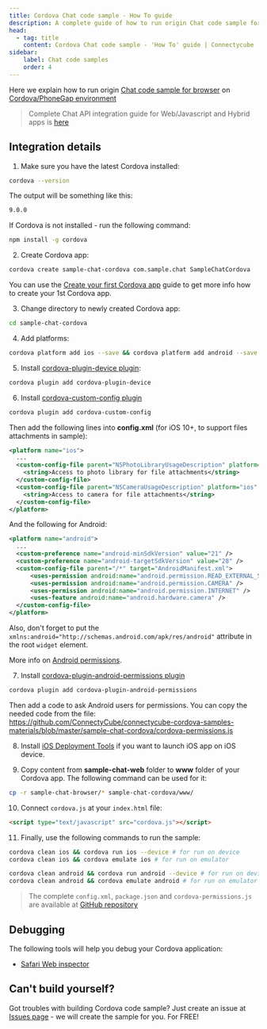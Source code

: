 ```yaml
---
title: Cordova Chat code sample - How To guide
description: A complete guide of how to run origin Chat code sample for browser on Cordova/PhoneGap environment.
head:
  - tag: title
    content: Cordova Chat code sample - 'How To' guide | Connectycube
sidebar: 
    label: Chat code samples
    order: 4
---
```


Here we explain how to run origin [Chat code sample for browser](/js/code-samples#chat-code-sample) on [Cordova/PhoneGap environment](https://cordova.apache.org/#getstarted)

> Complete Chat API integration guide for Web/Javascript and Hybrid apps is [here](/js/messaging)

## Integration details

1. Make sure you have the latest Cordova installed:

  ```bash
  cordova --version
  ```

  The output will be something like this:
  ```bash
  9.0.0
  ```

  If Cordova is not installed - run the following command:

  ```bash
  npm install -g cordova
  ```

2. Create Cordova app:

  ```bash
  cordova create sample-chat-cordova com.sample.chat SampleChatCordova
  ```

  You can use the [Create your first Cordova app](https://cordova.apache.org/docs/en/latest/guide/cli/) guide to get more info how to create your 1st Cordova app.

3. Change directory to newly created Cordova app:

  ```bash
  cd sample-chat-cordova
  ```

4. Add platforms:

  ```bash
  cordova platform add ios --save && cordova platform add android --save
  ```

5. Install [cordova-plugin-device plugin](https://www.npmjs.com/package/cordova-plugin-device):

  ```bash
  cordova plugin add cordova-plugin-device
  ```

6. Install [cordova-custom-config plugin](https://github.com/dpa99c/cordova-custom-config)

  ```bash
  cordova plugin add cordova-custom-config
  ```

  Then add the following lines into **config.xml** (for iOS 10+, to support files attachments in sample):

  ```xml
  <platform name="ios">
    ...
    <custom-config-file parent="NSPhotoLibraryUsageDescription" platform="ios" target="*-Info.plist">
      <string>Access to photo library for file attachments</string>
    </custom-config-file>
    <custom-config-file parent="NSCameraUsageDescription" platform="ios" target="*-Info.plist">
      <string>Access to camera for file attachments</string>
    </custom-config-file>
  </platform>
  ```

  And the following for Android:

  ```xml
  <platform name="android">
    ...
    <custom-preference name="android-minSdkVersion" value="21" />
    <custom-preference name="android-targetSdkVersion" value="28" />
    <custom-config-file parent="/*" target="AndroidManifest.xml">
        <uses-permission android:name="android.permission.READ_EXTERNAL_STORAGE" />
        <uses-permission android:name="android.permission.CAMERA" />
        <uses-permission android:name="android.permission.INTERNET" />
        <uses-feature android:name="android.hardware.camera" />
    </custom-config-file>
  </platform>
  ```

  Also, don't forget to put the `xmlns:android="http://schemas.android.com/apk/res/android"` attribute in the root `widget` element.

  More info on [Android permissions](https://developer.android.com/training/permissions/requesting.html).

7. Install [cordova-plugin-android-permissions plugin](https://github.com/NeoLSN/cordova-plugin-android-permissions)

  ```bash
  cordova plugin add cordova-plugin-android-permissions
  ```

  Then add a code to ask Android users for permissions. You can copy the needed code from the file:
  https://github.com/ConnectyCube/connectycube-cordova-samples-materials/blob/master/sample-chat-cordova/cordova-permissions.js

8. Install [iOS Deployment Tools](https://cordova.apache.org/docs/en/latest/guide/platforms/ios/#deployment-tools) if you want to launch iOS app on iOS device.

9. Copy content from **sample-chat-web** folder to **www** folder of your Cordova app. The following command can be used for it:

  ```bash
  cp -r sample-chat-browser/* sample-chat-cordova/www/
  ```

10. Connect `cordova.js` at your `index.html` file:

  ```html
  <script type="text/javascript" src="cordova.js"></script>
  ```

11. Finally, use the following commands to run the sample:

  ```bash
  cordova clean ios && cordova run ios --device # for run on device
  cordova clean ios && cordova emulate ios # for run on emulator
  ```

  ```bash
  cordova clean android && cordova run android --device # for run on device
  cordova clean android && cordova emulate android # for run on emulator
  ```

> The complete `config.xml`, `package.json` and `cordova-permissions.js` are available at [GitHub repository](https://github.com/ConnectyCube/connectycube-cordova-samples-materials/tree/master/sample-chat-cordova)

## Debugging

The following tools will help you debug your Cordova application:

* [Safari Web inspector](http://phonegap-tips.com/articles/debugging-ios-phonegap-apps-with-safaris-web-inspector.html)

## Can't build yourself?

Got troubles with building Cordova code sample? Just create an issue at [Issues page](https://github.com/ConnectyCube/connectycube-cordova-samples-materials/issues) - we will create the sample for you. For FREE!
